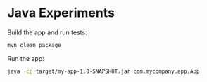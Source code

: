 # Java Experiments

Build the app and run tests:

```bash
mvn clean package
```

Run the app:

```bash
java -cp target/my-app-1.0-SNAPSHOT.jar com.mycompany.app.App
```
